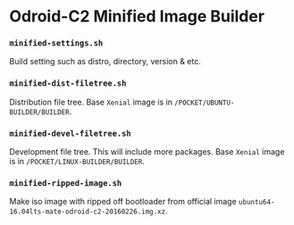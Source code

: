 # Odroid-C2 Minified Image Builder

### `minified-settings.sh`  

Build setting such as distro, directory, version & etc.   

### `minified-dist-filetree.sh`  

Distribution file tree. Base `Xenial` image is in `/POCKET/UBUNTU-BUILDER/BUILDER`.  

### `minified-devel-filetree.sh`  

Development file tree. This will include more packages. Base `Xenial` image is in `/POCKET/LINUX-BUILDER/BUILDER`.   

### `minified-ripped-image.sh`  

Make iso image with ripped off bootloader from official image `ubuntu64-16.04lts-mate-odroid-c2-20160226.img.xz`.  
